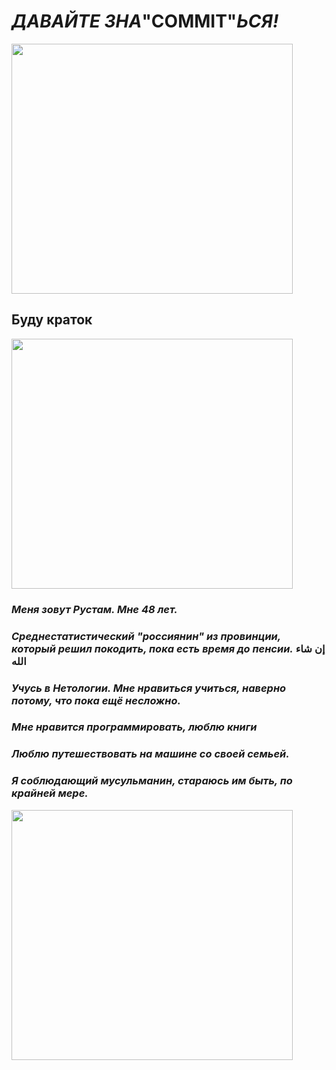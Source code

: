 # *ДАВАЙТЕ ЗНА*"COMMIT"*ЬСЯ!*
<img src="https://ic.pics.livejournal.com/tanjand/44781189/103446489/103446489_original.jpg" width="450" height="400" />

## Буду краток
<img src="http://d.ibtimes.co.uk/en/full/1446188/vladimir-putin.jpg" width="450" height="400" />

### *Меня зовут Рустам. Мне 48 лет.*

### *Среднестатистический "россиянин" из провинции, который решил покодить, пока есть время до пенсии.* إن شاء الله

### _Учусь в Нетологии. Мне нравиться учиться, наверно потому, что пока ещё несложно._

### _Мне нравится программировать, люблю книги_

### _Люблю путешествовать на машине со своей семьей._

### *Я соблюдающий мусульманин, стараюсь им быть, по крайней мере.*
<img src="https://thumbs.dreamstime.com/b/стороны-благословил-смайлик-высокое-качество-на-стороне-белого-vectoremoji-183418228.jpg" width="450" height="400" />
